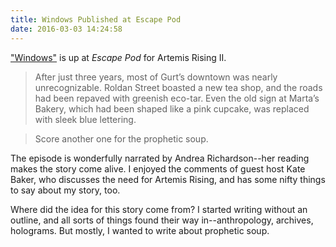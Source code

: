 ```yaml
---
title: Windows Published at Escape Pod
date: 2016-03-03 14:24:58
---
```


["Windows"](http://escapepod.org/2016/02/29/ep523-windows/) is up at *Escape Pod* for Artemis Rising II.

>After just three years, most of Gurt’s downtown was nearly unrecognizable. Roldan Street boasted a new tea shop, and the roads had been repaved with greenish eco-tar. Even the old sign at Marta’s Bakery, which had been shaped like a pink cupcake, was replaced with sleek blue lettering.

>Score another one for the prophetic soup.

The episode is wonderfully narrated by Andrea Richardson--her reading makes the story come alive. I enjoyed the comments of guest host Kate Baker, who discusses the need for Artemis Rising, and has some nifty things to say about my story, too.

Where did the idea for this story come from? I started writing without an outline, and all sorts of things found their way in--anthropology, archives, holograms. But mostly, I wanted to write about prophetic soup.


